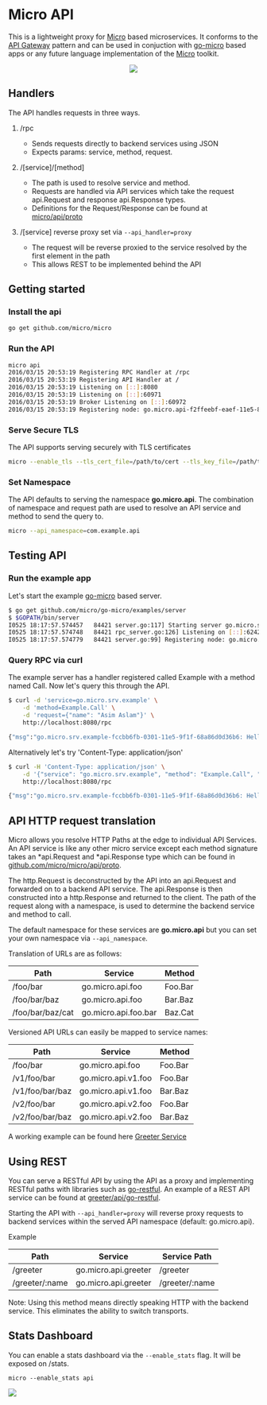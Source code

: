 # Micro API

This is a lightweight proxy for [Micro](https://github.com/micro/micro) based microservices. It conforms to the [API Gateway](http://microservices.io/patterns/apigateway.html) pattern and can be used in conjuction with [go-micro](https://github.com/micro/go-micro) based apps or any future language implementation of the [Micro](https://github.com/micro/micro) toolkit.

<p align="center">
  <img src="api.png" />
</p>


## Handlers

The API handles requests in three ways.

1. /rpc
	- Sends requests directly to backend services using JSON
	- Expects params: service, method, request.
2. /[service]/[method]
	- The path is used to resolve service and method. 
	- Requests are handled via API services which take the request api.Request and response api.Response types. 
	- Definitions for the Request/Response can be found at [micro/api/proto](https://github.com/micro/micro/tree/master/api/proto)

3. /[service] reverse proxy set via `--api_handler=proxy`
	- The request will be reverse proxied to the service resolved by the first element in the path
	- This allows REST to be implemented behind the API

## Getting started

### Install the api

```bash
go get github.com/micro/micro
```

### Run the API

```bash
micro api
2016/03/15 20:53:19 Registering RPC Handler at /rpc
2016/03/15 20:53:19 Registering API Handler at /
2016/03/15 20:53:19 Listening on [::]:8080
2016/03/15 20:53:19 Listening on [::]:60971
2016/03/15 20:53:19 Broker Listening on [::]:60972
2016/03/15 20:53:19 Registering node: go.micro.api-f2ffeebf-eaef-11e5-817c-68a86d0d36b6
```

### Serve Secure TLS

The API supports serving securely with TLS certificates

```bash
micro --enable_tls --tls_cert_file=/path/to/cert --tls_key_file=/path/to/key api
```

### Set Namespace

The API defaults to serving the namespace **go.micro.api**. The combination of namespace and request path 
are used to resolve an API service and method to send the query to. 

```bash
micro --api_namespace=com.example.api
```

## Testing API

### Run the example app

Let's start the example [go-micro](https://github.com/micro/go-micro) based server.

```bash
$ go get github.com/micro/go-micro/examples/server
$ $GOPATH/bin/server 
I0525 18:17:57.574457   84421 server.go:117] Starting server go.micro.srv.example id go.micro.srv.example-fccbb6fb-0301-11e5-9f1f-68a86d0d36b6
I0525 18:17:57.574748   84421 rpc_server.go:126] Listening on [::]:62421
I0525 18:17:57.574779   84421 server.go:99] Registering node: go.micro.srv.example-fccbb6fb-0301-11e5-9f1f-68a86d0d36b6
```

### Query RPC via curl

The example server has a handler registered called Example with a method named Call. Now let's query this through the API.

```bash
$ curl -d 'service=go.micro.srv.example' \
	-d 'method=Example.Call' \
	-d 'request={"name": "Asim Aslam"}' \
	http://localhost:8080/rpc

{"msg":"go.micro.srv.example-fccbb6fb-0301-11e5-9f1f-68a86d0d36b6: Hello Asim Aslam"}
```

Alternatively let's try 'Content-Type: application/json'

```bash
$ curl -H 'Content-Type: application/json' \
	-d '{"service": "go.micro.srv.example", "method": "Example.Call", "request": {"name": "Asim Aslam"}}' \
	http://localhost:8080/rpc

{"msg":"go.micro.srv.example-fccbb6fb-0301-11e5-9f1f-68a86d0d36b6: Hello Asim Aslam"}
```

## API HTTP request translation

Micro allows you resolve HTTP Paths at the edge to individual API Services. An API service is like any other 
micro service except each method signature takes an *api.Request and *api.Response type which can be found in 
[github.com/micro/micro/api/proto](https://github.com/micro/micro/tree/master/api/proto).

The http.Request is deconstructed by the API into an api.Request and forwarded on to a backend API service. 
The api.Response is then constructed into a http.Response and returned to the client. The path of the request 
along with a namespace, is used to determine the backend service and method to call.

The default namespace for these services are **go.micro.api** but you can set your own namespace via `--api_namespace`.

Translation of URLs are as follows:

Path	|	Service	|	Method
----	|	----	|	----
/foo/bar	|	go.micro.api.foo	|	Foo.Bar
/foo/bar/baz	|	go.micro.api.foo	|	Bar.Baz
/foo/bar/baz/cat	|	go.micro.api.foo.bar	|	Baz.Cat

Versioned API URLs can easily be mapped to service names:

Path	|	Service	|	Method
----	|	----	|	----
/foo/bar	|	go.micro.api.foo	|	Foo.Bar
/v1/foo/bar	|	go.micro.api.v1.foo	|	Foo.Bar
/v1/foo/bar/baz	|	go.micro.api.v1.foo	|	Bar.Baz
/v2/foo/bar	|	go.micro.api.v2.foo	|	Foo.Bar
/v2/foo/bar/baz	|	go.micro.api.v2.foo	|	Bar.Baz

A working example can be found here [Greeter Service](https://github.com/micro/micro/tree/master/examples/greeter)

## Using REST

You can serve a RESTful API by using the API as a proxy and implementing RESTful paths with libraries such as [go-restful](https://github.com/emicklei/go-restful). 
An example of a REST API service can be found at [greeter/api/go-restful](https://github.com/micro/micro/tree/master/examples/greeter/api/go-restful).

Starting the API with `--api_handler=proxy` will reverse proxy requests to backend services within the served API namespace (default: go.micro.api). 

Example

Path	|	Service	|	Service Path
---	|	---	|	---
/greeter	|	go.micro.api.greeter	|	/greeter
/greeter/:name	|	go.micro.api.greeter	|	/greeter/:name


Note: Using this method means directly speaking HTTP with the backend service. This eliminates the ability to switch transports.

## Stats Dashboard

You can enable a stats dashboard via the `--enable_stats` flag. It will be exposed on /stats.

```shell
micro --enable_stats api
```

<img src="https://github.com/micro/micro/blob/master/doc/stats.png">



